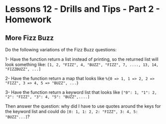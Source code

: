 # Lessons 12 - Drills and Tips - Part 2 - Homework

## More Fizz Buzz

Do the following variations of the Fizz Buzz questions:

1- Have the function return a list instead of printing, so the returned list will look something like: `[1, 2, "FIZZ", 4, "BUZZ", "FIZZ", 7, ...., 13, 14, "FIZZBUZZ", ...]`

2- Have the function return a map that looks like `%{0 => 1, 1 => 2, 2 => "FIZZ", 3 => 4, 5 => "BUZZ", ...}`

3- Have the function return a keyword list that looks like `["0": 1, "1": 2, "2": "FIZZ", "3": 4, "5": "BUZZ",....]`

Then answer the question: why did I have to use quotes around the keys for the keyword list and could do `[0: 1, 1: 2, 2: "FIZZ", 3: 4, 5: "BUZZ"...]`?